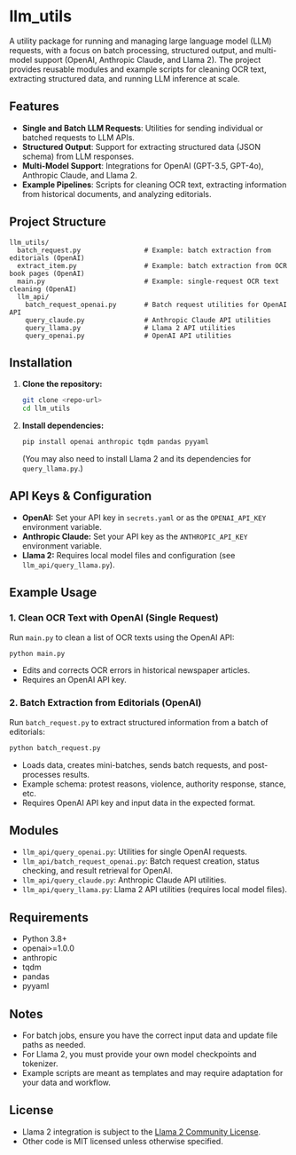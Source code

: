 # llm_utils

A utility package for running and managing large language model (LLM) requests, with a focus on batch processing, structured output, and multi-model support (OpenAI, Anthropic Claude, and Llama 2). The project provides reusable modules and example scripts for cleaning OCR text, extracting structured data, and running LLM inference at scale.

## Features
- **Single and Batch LLM Requests**: Utilities for sending individual or batched requests to LLM APIs.
- **Structured Output**: Support for extracting structured data (JSON schema) from LLM responses.
- **Multi-Model Support**: Integrations for OpenAI (GPT-3.5, GPT-4o), Anthropic Claude, and Llama 2.
- **Example Pipelines**: Scripts for cleaning OCR text, extracting information from historical documents, and analyzing editorials.

## Project Structure
```
llm_utils/
  batch_request.py                # Example: batch extraction from editorials (OpenAI)
  extract_item.py                 # Example: batch extraction from OCR book pages (OpenAI)
  main.py                         # Example: single-request OCR text cleaning (OpenAI)
  llm_api/
    batch_request_openai.py       # Batch request utilities for OpenAI API
    query_claude.py               # Anthropic Claude API utilities
    query_llama.py                # Llama 2 API utilities
    query_openai.py               # OpenAI API utilities
```

## Installation
1. **Clone the repository:**
   ```bash
   git clone <repo-url>
   cd llm_utils
   ```
2. **Install dependencies:**
   ```bash
   pip install openai anthropic tqdm pandas pyyaml
   ```
   (You may also need to install Llama 2 and its dependencies for `query_llama.py`.)

## API Keys & Configuration
- **OpenAI:** Set your API key in `secrets.yaml` or as the `OPENAI_API_KEY` environment variable.
- **Anthropic Claude:** Set your API key as the `ANTHROPIC_API_KEY` environment variable.
- **Llama 2:** Requires local model files and configuration (see `llm_api/query_llama.py`).

## Example Usage

### 1. Clean OCR Text with OpenAI (Single Request)
Run `main.py` to clean a list of OCR texts using the OpenAI API:
```bash
python main.py
```
- Edits and corrects OCR errors in historical newspaper articles.
- Requires an OpenAI API key.

### 2. Batch Extraction from Editorials (OpenAI)
Run `batch_request.py` to extract structured information from a batch of editorials:
```bash
python batch_request.py
```
- Loads data, creates mini-batches, sends batch requests, and post-processes results.
- Example schema: protest reasons, violence, authority response, stance, etc.
- Requires OpenAI API key and input data in the expected format.

## Modules
- `llm_api/query_openai.py`: Utilities for single OpenAI requests.
- `llm_api/batch_request_openai.py`: Batch request creation, status checking, and result retrieval for OpenAI.
- `llm_api/query_claude.py`: Anthropic Claude API utilities.
- `llm_api/query_llama.py`: Llama 2 API utilities (requires local model files).

## Requirements
- Python 3.8+
- openai>=1.0.0
- anthropic
- tqdm
- pandas
- pyyaml

## Notes
- For batch jobs, ensure you have the correct input data and update file paths as needed.
- For Llama 2, you must provide your own model checkpoints and tokenizer.
- Example scripts are meant as templates and may require adaptation for your data and workflow.

## License
- Llama 2 integration is subject to the [Llama 2 Community License](https://ai.meta.com/resources/models-and-libraries/llama-downloads/).
- Other code is MIT licensed unless otherwise specified. 
